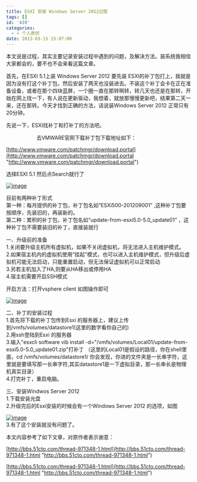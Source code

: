 ```yaml
---
title: ESXI 安装 Windows Server 2012过程
tags: []
id: '439'
categories:
  - - 个人原创
date: 2013-03-15 15:07:00
---
```


本文说是过程，其实主要记录安装过程中遇到的问题，及解决方法。装系统我相信大家都会的，要不也不会来看这篇文章。

首先，在ESXI 5.1上装 Windows Server 2012 要先装 ESXI的补丁包打上，我就是因为没有打这个补丁包，然后安装了两天也没装进去。不装这个补丁会卡在正在准备设备，或者在那个四块蓝屏，一个圈一直在那转啊转，转几天也还是在那转，开始在网上找一下，有人说在更新驱动，我想着，就放那慢慢更新吧，结果第二天一来，还在那转。今天才找到正确的方法，话说装Windows Server 2012 正常只有20分钟。

先说一下，ESXI找补丁和打补丁的方法吧。

                     去VMWARE官网下载补丁包下载地址如下：

[http://www.vmware.com/patchmgr/download.portal](http://www.vmware.com/patchmgr/download.portal "http://www.vmware.com/patchmgr/download.portal")

选择ESXI 5.1 然后点Search就行了

[![image](http://www.gcsee.com/wp-content/uploads/2013/03/image_thumb.png "image")](http://www.gcsee.com/wp-content/uploads/2013/03/image.png)

  
目前有两种补丁形式  
第一种：每月提供的补丁包，补丁包名如“ESXi500-201209001” ,这种补丁包要按顺序，先装旧的，再装新的。  
第二种：累积的补丁包，补丁包名如“update-from-esxi5.0-5.0\_update01” ，这种补丁包不需要装旧的补丁，直接装就行

  
一、升级前的准备  
1.关闭要升级主机所有虚拟机，如果不关闭虚拟机，将无法进入主机维护模式。  
2.如果宿主机内的虚拟机使用“挂起”模式，也可以进入主机维护模式，但升级后虚拟机可能无法启动，只能重置启动，但无法保证虚拟机可以正常启动  
3.另若主机加入了HA,则要从HA移出或停用HA  
4.宿主机需要开启SSH模式

开启方法：打开vsphere cilent 如图操作即可

[![image](http://www.gcsee.com/wp-content/uploads/2013/03/image_thumb1.png "image")](http://www.gcsee.com/wp-content/uploads/2013/03/image1.png)

  
二、补丁的安装过程  
1.首先将下载的补丁包传到Esxi 的服务器上，建议上传到/vmfs/volumes/datastore1(这里的数字看你自己的)  
2.用ssh登陆到Esxi 的服务器  
3.输入"esxcli software vib install -d="/vmfs/volumes/Local01/update-from-esxi5.0-5.0\_update01.zip"打补丁 （这里的Local01是假设的路径，你在shell里面，cd /vmfs/volumes/datastore1/ 你会发现，你进的文件夹是一长串字符，这里就是要填写那一长串字符,其实datastore1是一下虚拟目录，那一长串长是物理机真实目录）  
4.打完补丁，重启电脑。

  
三、安装Windwos Server 2012  
1.下载安装光盘  
2.升级完后的Esxi安装的时候会有一个Windows Server 2012 的选项，如图

[![image](http://www.gcsee.com/wp-content/uploads/2013/03/image_thumb2.png "image")](http://www.gcsee.com/wp-content/uploads/2013/03/image2.png)  
3.有了这个安装就没有问题了。

本文内容参考了如下文章，对原作者表示谢意：

[http://bbs.51cto.com/thread-971348-1.html](http://bbs.51cto.com/thread-971348-1.html "http://bbs.51cto.com/thread-971348-1.html")

[http://bbs.51cto.com/thread-971348-1.html](http://bbs.51cto.com/thread-971348-1.html "http://bbs.51cto.com/thread-971348-1.html")